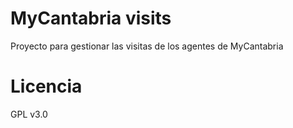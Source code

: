 # MyCantabria visits

Proyecto para gestionar las visitas de los agentes de MyCantabria

# Licencia

GPL v3.0

